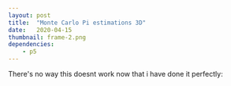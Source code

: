 ```yaml
---
layout: post
title:  "Monte Carlo Pi estimations 3D"
date:   2020-04-15
thumbnail: frame-2.png
dependencies:
    - p5
---
```


There's no way this doesnt work now that i have done it perfectly:
<div id="sketch-holder">
    <script type="text/javascript" src="sketch.js"></script>
</div>
